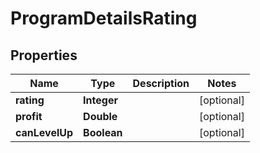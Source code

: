 
# ProgramDetailsRating

## Properties
Name | Type | Description | Notes
------------ | ------------- | ------------- | -------------
**rating** | **Integer** |  |  [optional]
**profit** | **Double** |  |  [optional]
**canLevelUp** | **Boolean** |  |  [optional]



